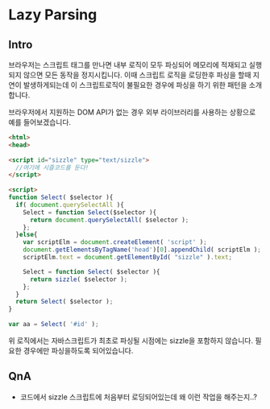 # Lazy Parsing

## Intro
브라우저는 스크립트 태그를 만나면 내부 로직이 모두 파싱되어 메모리에 적재되고 실행되지 않으면 모든 동작을 정지시킵니다.  이때 스크립트 로직을 로딩한후 파싱을 할때 지연이 발생하게되는데 이 스크립트로직이 불필요한 경우에 파싱을 하기 위한 패턴을 소개합니다.  

브라우저에서 지원하는 DOM API가 없는 경우 외부 라이브러리를 사용하는 상황으로 예를 들어보겠습니다.


```html
<html>
<head>
 
<script id="sizzle" type="text/sizzle">
  //여기에 시즐코드를 둔다!
</script>
 
<script>
function Select( $selector ){
  if( document.querySelectAll ){
    Select = function Select($selector ){
      return document.querySelectAll( $selector );
    };
  }else{
    var scriptElm = document.createElement( 'script' );
    document.getElementsByTagName('head')[0].appendChild( scriptElm );
    scriptElm.text = document.getElementById( "sizzle" ).text;

    Select = function Select( $selector ){
      return sizzle( $selector );
    };
  }
  return Select( $selector );
}
 
var aa = Select( '#id' );

```

위 로직에서는 자바스크립트가 최초로 파싱될 시점에는 sizzle을 포함하지 않습니다. 필요한 경우에만 파싱을하도록 되어있습니다.


## QnA
- 코드에서 sizzle 스크립트에 처음부터 로딩되어있는데 왜 이런 작업을 해주는지..?